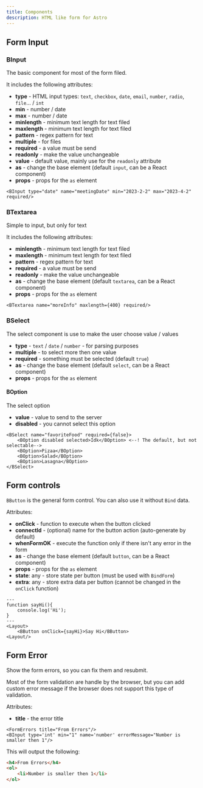 ```yaml
---
title: Components
description: HTML like form for Astro
---
```


## Form Input
### BInput

The basic component for most of the form filed.

It includes the following attributes:

- **type** - HTML input types: `text`, `checkbox`, `date`, `email`, `number`, `radio`, `file`... / `int`
- **min** - number / date
- **max** - number / date
- **minlength** - minimum text length for text filed
- **maxlength** - minimum text length for text filed
- **pattern** - regex pattern for text
- **multiple** - for files
- **required** - a value must be send
- **readonly** - make the value unchangeable
- **value** - default value, mainly use for the `readonly` attribute
- **as** - change the base element (default `input`, can be a React component)
- **props** - props for the `as` element

```astro
<BInput type="date" name="meetingDate" min="2023-2-2" max="2023-4-2" required/>
```

### BTextarea

Simple to input, but only for text

It includes the following attributes:

- **minlength** - minimum text length for text filed
- **maxlength** - minimum text length for text filed
- **pattern** - regex pattern for text
- **required** - a value must be send
- **readonly** - make the value unchangeable
- **as** - change the base element (default `textarea`, can be a React component)
- **props** - props for the `as` element

```astro
<BTextarea name="moreInfo" maxlength={400} required/>
```

### BSelect

The select component is use to make the user choose value / values

- **type** - `text` / `date` / `number` - for parsing purposes
- **multiple** - to select more then one value
- **required** - something must be selected (default `true`)
- **as** - change the base element (default `select`, can be a React component)
- **props** - props for the `as` element

#### BOption

The select option

- **value** - value to send to the server
- **disabled** - you cannot select this option

```astro
<BSelect name="favoriteFood" required={false}>
    <BOption disabled selected>Idk</BOption> <--! The default, but not selectable-->
    <BOption>Pizaa</BOption>
    <BOption>Salad</BOption>
    <BOption>Lasagna</BOption>
</BSelect>
```

## Form controls
`BButton` is the general form control. You can also use it without `Bind` data.

Attributes:
- **onClick** - function to execute when the button clicked
- **connectId** - (optional) name for the button action (auto-generate by default)
- **whenFormOK** - execute the function only if there isn't any error in the form
- **as** - change the base element (default `button`, can be a React component)
- **props** - props for the `as` element
- **state**: any - store state per button (must be used with `BindForm`)
- **extra**: any - store extra data per button (cannot be changed in the `onClick` function)

```astro
---
function sayHi(){
    console.log('Hi');
}
---
<Layout>
    <BButton onClick={sayHi}>Say Hi</BButton>
<Layout/>
```

## Form Error

Show the form errors, so you can fix them and resubmit.

Most of the form validation are handle by the browser, but you can add custom error message if the browser does not support this type of validation.

Attributes:
- **title** - the error title

```astro
<FormErrors title="From Errors"/>
<BInput type='int' min="1" name='number' errorMessage="Number is smaller then 1"/>
```

This will output the following:
```html
<h4>From Errors</h4>
<ol>
    <li>Number is smaller then 1</li>
</ol>
```
